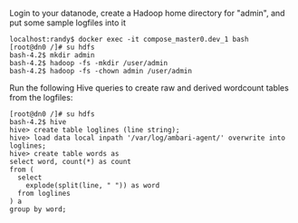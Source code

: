 Login to your datanode, create a Hadoop home directory for "admin", and put some sample logfiles into it
```
localhost:randy$ docker exec -it compose_master0.dev_1 bash
[root@dn0 /]# su hdfs
bash-4.2$ mkdir admin
bash-4.2$ hadoop -fs -mkdir /user/admin
bash-4.2$ hadoop -fs -chown admin /user/admin
```

Run the following Hive queries to create raw and derived wordcount tables from the logfiles:
```
[root@dn0 /]# su hdfs
bash-4.2$ hive
hive> create table loglines (line string);
hive> load data local inpath '/var/log/ambari-agent/' overwrite into loglines;
hive> create table words as
select word, count(*) as count
from (
  select
    explode(split(line, " ")) as word
  from loglines
) a
group by word;
```
